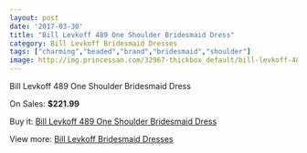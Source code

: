 ```yaml
---
layout: post
date: '2017-03-30'
title: "Bill Levkoff 489 One Shoulder Bridesmaid Dress"
category: Bill Levkoff Bridesmaid Dresses
tags: ["charming","beaded","brand","bridesmaid","shoulder"]
image: http://img.princessan.com/32967-thickbox_default/bill-levkoff-489-one-shoulder-bridesmaid-dress.jpg
---
```

Bill Levkoff 489 One Shoulder Bridesmaid Dress

On Sales: **$221.99**
<a href="https://www.princessan.com/en/15225-bill-levkoff-489-one-shoulder-bridesmaid-dress.html"><amp-img layout="responsive" width="600" height="600" src="//img.princessan.com/32967-thickbox_default/bill-levkoff-489-one-shoulder-bridesmaid-dress.jpg" alt="Bill Levkoff 489 One Shoulder Bridesmaid Dress 0" /></a>

Buy it: [Bill Levkoff 489 One Shoulder Bridesmaid Dress](https://www.princessan.com/en/15225-bill-levkoff-489-one-shoulder-bridesmaid-dress.html "Bill Levkoff 489 One Shoulder Bridesmaid Dress")

View more: [Bill Levkoff Bridesmaid Dresses](https://www.princessan.com/en/110- "Bill Levkoff Bridesmaid Dresses")